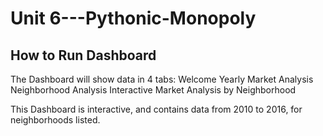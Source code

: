 # Unit 6---Pythonic-Monopoly

## How to Run Dashboard

The Dashboard will show data in 4 tabs: Welcome
                                        Yearly Market Analysis
                                        Neighborhood Analysis
                                        Interactive Market Analysis by Neighborhood
                                        
This Dashboard is interactive, and contains data from 2010 to 2016, for neighborhoods listed.
